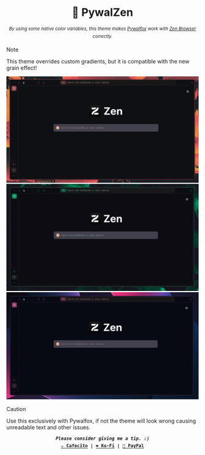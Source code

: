 <h1 align="center">🎨 PywalZen</h1>

<p align="center"><sup><i>By using some native color variables, this theme makes <a href="https://github.com/Frewacom/pywalfox">Pywalfox</a> work with <a href="https://zen-browser.app/">Zen Browser</a> correctly.</i></sup></p>

> [!NOTE]
> This theme overrides custom gradients, but it is compatible with the new grain effect!

![](./screenshots/1.png)
![](./screenshots/2.png)
![](./screenshots/3.png)

> [!CAUTION]
> Use this exclusively with Pywalfox, if not the theme will look wrong causing unreadable text and other issues.

<p align="center">
<samp>
  <sup>
    <b>
    <i>Please consider giving me a tip. :)</i>
    <br>
    <a href="https://cafecito.app/axenide">☕ Cafecito</a> |
    <a href="https://ko-fi.com/axenide">❤️ Ko-Fi</a> |
    <a href="https://paypal.me/Axenide">💸 PayPal</a>
  </sup>
</samp>
</p>
